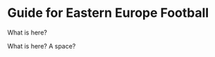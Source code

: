 <head>
  <meta charset="UTF-8">
  <meta name="viewport" content="width=device-width, initial-scale=1.0">
  <title>Visitors' Guide for Eastern Germany Football</title>

  <link href="https://cdn.jsdelivr.net/npm/bootstrap@5.3.3/dist/css/bootstrap.min.css" rel="stylesheet">
  <link rel="stylesheet" href="style.css">
  <script src="https://cdn.jsdelivr.net/npm/bootstrap@5.3.3/dist/js/bootstrap.bundle.min.js"></script>
</head>

<body>
<main>
 <div class="container">
  <h1> Guide for Eastern Europe Football</h1>
  <p> What is here?</p>
  <p>What is here?
  A space?</p>
 </div>
</main>
</body>
